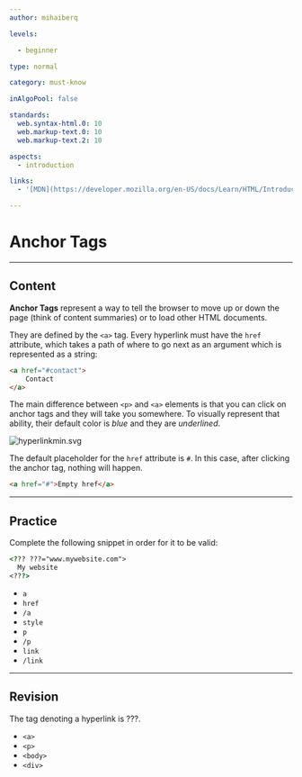 ```yaml
---
author: mihaiberq

levels:

  - beginner

type: normal

category: must-know

inAlgoPool: false

standards:
  web.syntax-html.0: 10
  web.markup-text.0: 10
  web.markup-text.2: 10

aspects:
  - introduction

links:
  - '[MDN](https://developer.mozilla.org/en-US/docs/Learn/HTML/Introduction_to_HTML/Creating_hyperlinks){documentation}'

---
```


# Anchor Tags

---
## Content

**Anchor Tags** represent a way to tell the browser to move up or down the page (think of content summaries) or to load other HTML documents.

They are defined by the `<a>` tag. Every hyperlink must have the `href` attribute, which takes a path of where to go next as an argument which is represented as a string:
```html
<a href="#contact">
    Contact
</a>
```
The main difference between `<p>` and `<a>` elements is that you can click on anchor tags and they will take you somewhere. To visually represent that ability, their default color is *blue* and they are *underlined*.

![hyperlinkmin.svg](%3Csvg%20height%3D%22auto%22%20width%3D%22100%25%22%20viewBox%3D%220%200%20810%20310%22%20xmlns%3D%22http%3A//www.w3.org/2000/svg%22%20version%3D%221.2%22%20baseProfile%3D%22tiny%22%3E%3Cdesc%3ECreated%20by%20HiQPdf%3C/desc%3E%3Cg%20fill%3D%22none%22%20stroke%3D%22%23000%22%20fill-rule%3D%22evenodd%22%20stroke-linecap%3D%22square%22%20stroke-linejoin%3D%22bevel%22%3E%3Cpath%20fill%3D%22%23fff%22%20d%3D%22M0%200h810v310H0z%22%20stroke%3D%22none%22/%3E%3Ctext%20stroke%3D%22none%22%20x%3D%228%22%20y%3D%2240%22%20font-family%3D%22%27Roboto%27%2Csans-serif%22%20font-size%3D%2235%22%20font-weight%3D%22700%22%20fill%3D%22%23000%22%3EA%20h3%20heading.%3C/text%3E%3Ctext%20stroke%3D%22none%22%20x%3D%228%22%20y%3D%22111%22%20font-family%3D%22%27Roboto%27%2Csans-serif%22%20font-size%3D%2230%22%20font-weight%3D%22400%22%20fill%3D%22%23000%22%3EA%20paragraph.%3C/text%3E%3Ctext%20stroke%3D%22none%22%20x%3D%228%22%20y%3D%22176%22%20font-family%3D%22%27Roboto%27%2Csans-serif%22%20font-size%3D%2230%22%20font-weight%3D%22400%22%20fill%3D%22%2300e%22%3EA%20hyperlink.%3C/text%3E%3Cpath%20d%3D%22M8%20177.5h157%22%20stroke%3D%22%2300e%22%20stroke-linejoin%3D%22miter%22%20stroke-miterlimit%3D%222%22/%3E%3C/g%3E%3C/svg%3E)

The default placeholder for the `href` attribute is `#`. In this case, after clicking the anchor tag, nothing will happen.
```html
<a href="#">Empty href</a>
```

---
## Practice

Complete the following snippet in order for it to be valid:
```html
<??? ???="www.mywebsite.com">
  My website
<???>
```

* `a`
* `href`
* `/a`
* `style`
* `p`
* `/p`
* `link`
* `/link`

---
## Revision

The tag denoting a hyperlink is ???.

* `<a>`
* `<p>`
* `<body>`
* `<div>`
